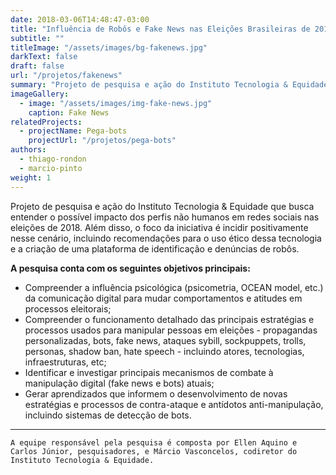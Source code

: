 ```yaml
---
date: 2018-03-06T14:48:47-03:00
title: "Influência de Robôs e Fake News nas Eleições Brasileiras de 2018"
subtitle: ""
titleImage: "/assets/images/bg-fakenews.jpg"
darkText: false
draft: false
url: "/projetos/fakenews"
summary: "Projeto de pesquisa e ação do Instituto Tecnologia & Equidade que busca entender o possível impacto dos perfis não humanos em redes sociais nas eleições de 2018. Além disso, o foco da iniciativa é incidir positivamente nesse cenário, incluindo recomendações para o uso ético dessa tecnologia e a criação de uma plataforma de identificação e denúncias de robôs."
imageGallery:
  - image: "/assets/images/img-fake-news.jpg"
    caption: Fake News
relatedProjects:
  - projectName: Pega-bots
    projectUrl: "/projetos/pega-bots"
authors:
  - thiago-rondon
  - marcio-pinto
weight: 1
---
```


Projeto de pesquisa e ação do Instituto Tecnologia & Equidade que busca entender o possível impacto dos perfis não humanos em redes sociais nas eleições de 2018. Além disso, o foco da iniciativa é incidir positivamente nesse cenário, incluindo recomendações para o uso ético dessa tecnologia e a criação de uma plataforma de identificação e denúncias de robôs.

**A pesquisa conta com os seguintes objetivos principais:**

- Compreender a influência psicológica (psicometria, OCEAN model, etc.) da comunicação digital para mudar comportamentos e atitudes em processos eleitorais;
- Compreender o funcionamento detalhado das principais estratégias e processos usados para manipular pessoas em  eleições - propagandas personalizadas, bots, fake news, ataques sybill, sockpuppets, trolls, personas, shadow ban, hate speech  - incluindo atores, tecnologias, infraestruturas, etc;
- Identificar e investigar principais mecanismos de combate à manipulação digital (fake news e bots) atuais;
- Gerar aprendizados que informem o desenvolvimento de novas estratégias e processos de contra-ataque e antídotos anti-manipulação, incluindo sistemas de detecção de bots.

***

```A equipe responsável pela pesquisa é composta por Ellen Aquino e Carlos Júnior, pesquisadores, e Márcio Vasconcelos, codiretor do Instituto Tecnologia & Equidade.```
